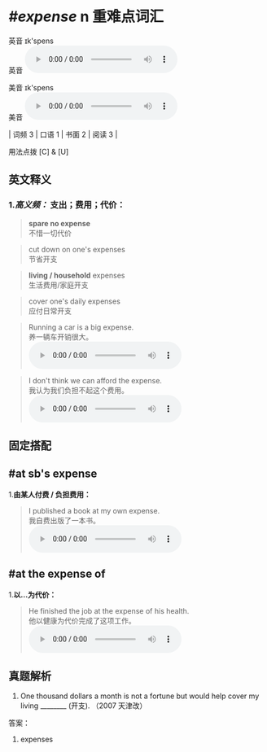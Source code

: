 # ***\#expense*** n  重难点词汇
英音 ɪk'spens  
英音
<audio src="./media/expense-B.aac" controls="controls"></audio>

美音 ɪk'spens  
美音
<audio src="./media/expense.aac" controls="controls"></audio>



| 词频 3 | 口语 1 | 书面 2 | 阅读 3 |  

用法点拨  [C] & [U]

英文释义
---
### 1.*高义频：* **支出；费用；代价：**  

 > **spare no expense**   
 > 不惜一切代价    

 > cut down on one's expenses  
 > 节省开支    

 > **living / household** expenses   
 > 生活费用/家庭开支    

 > cover one's daily expenses  
 > 应付日常开支    

 > Running a car is a big expense.   
 > 养一辆车开销很大。    
<audio src="./media/expense-1-1  Running a car is a big expense.aac" controls="controls"></audio>

 > I don't think we can afford the expense.  
 > 我认为我们负担不起这个费用。    
<audio src="./media/expense-1.aac" controls="controls"></audio>


固定搭配
---
## \#at sb's expense
1.**由某人付费 / 负担费用：**  

 > I published a book at my own expense.   
 > 我自费出版了一本书。    
<audio src="./media/expense-2.aac" controls="controls"></audio>

## \#at the expense of 
1.**以…为代价：**  

 > He finished the job at the expense of his health.   
 > 他以健康为代价完成了这项工作。    
<audio src="./media/P164 expense-1.aac" controls="controls"></audio>


真题解析
---
1. One thousand dollars a month is not a fortune but would help cover my living ________ (开支).  （2007 天津改）  

答案：
1. expenses  

